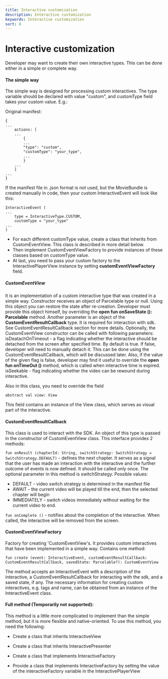 ```yaml
---
title: Interactive customization
description: Interactive customization
keywords: Interactive customization
sort: 8
---
```


# Interactive customization

Developer may want to create their own interactive types. This can be done either in a simple or complete way.

#### The simple way

The simple way is designed for processing custom interactives. The type variable should be declared with value "custom", and
customType field takes your custom value. E.g.:

Original manifest:

```
{
...
    actions: [
    ...
        {
        ...
        "type": "custom",
        "customType": "your_type",
        ...
        }
    ...
    ]
...
}
```

If the manifest file in .json format is not used, but the MovieBundle is created manually in code,
then your custom InteractiveEvent will look like this:

```
InteractiveEvent (
...
    type = InteractiveType.CUSTOM,
    customType = "your_type"
...
)
```

- For each different customType value, create a class that inherits from CustomEventView. This class is described in more detail below.
- Then implement CustomEventViewFactory to provide instances of these classes based on customType value.
- At last, you need to pass your custom factory to the InteractivePlayerView instance by setting **customEventViewFactory** field.

##### CustomEventView

It is an implementation of a custom interactive type that was created in a simple way.
Constructor receives an object of Parcelable type or null. Using this object
you can restore the state after re-creation. Developer must provide this object himself,
by overriding the **open fun onSaveState (): Parcelable** method.
Another parameter is an object of the **CustomEventResultCallback** type.
It is required for interaction with sdk. See CustomEventResultCallback section for more details.
Optionally, the CustomEventView constructor can be called with following parameters:
isDeatachOnTimeout - a flag indicating whether the interactive should be detached from the screen after specified time.
By default is true. If false, developer will need to manually detach it.
This can be done using the CustomEventResultCallback, which will be discussed later. Also, if the value of the given
flag is false, developer may find it useful to override the **open fun onTimeOut ()** method, which is called when
interactive time is expired.
isSeekable - flag indicating whether the video can be rewound during interactive.

Also in this class, you need to override the field

`abstract val view: View`

This field contains an instance of the View class, which serves as visual part of the interactive.

#### CustomEventResultCallback

This class is used to interact with the SDK. An object of this type is passed in the constructor of CustomEventView class. This interface
provides 2 methods:

`fun onResult (chapterId: String, switchStrategy: SwitchStrategy = SwitchStrategy.DEFAULT)` - defines the next chapter.
It serves as a signal that the user has made an interaction with the interactive and the further outcome of events is now
defined. It should be called only once.
The optional parameter in this method is switchStrategy. Possible values:

- DEFAULT - video switch strategy is determined in the manifest file
- AWAIT - the current video will be played till the end, then the selected chapter will begin
- IMMEDIATELY - switch videos immediately without waiting for the current video to end.

`fun onComplete ()` - notifies about the completion of the interactive. When called, the interactive will be removed from the screen.

#### CustomEventViewFactory

Factory for creating 'CustomEventView's. It provides custom interactives that have been implemented
in a simple way.
Contains one method:

`fun create (event: InteractiveEvent, customEventResultCallback: CustomEventResultCallback, savedState: Parcelable?): CustomEventView`

The method accepts an InteractiveEvent with a description of the interactive, a CustomEventResultCallback for interacting with the sdk, and a saved state, if any.
The necessary information for creating custom interactives, e.g. tags and name, can be obtained from an instance of the InteractiveEvent class.

#### Full method (**Temporarily not supported**):

This method is a little more complicated to implement than the simple method, but it is more flexible and native-oriented. To use this method, you need the following:

- Create a class that inherits InteractiveView

- Create a class that inherits InteractivePresenter

- Create a class that implements InteractiveFactory

- Provide a class that implements InteractiveFactory by setting the value of the interactiveFactory variable in the InteractivePlayerView
